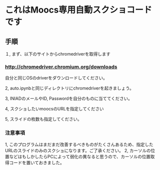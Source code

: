 # これはMoocs専用自動スクショコードです
## 手順
１, まず、以下のサイトからchromedriverを取得します
### http://chromedriver.chromium.org/downloads
自分と同じOSのdriverをダウンロードしてください。

2, auto.ipynbと同じディレクトリにchromedriverを起きましょう。

3, INIADのメールやID, Passwordを自分のものに当ててください。

4, スクショしたいmoocsのURLを指定してください

5, スライドの枚数も指定してください。

### 注意事項
1, このプログラムはまだまだ改善するべきものがたくさんあるため、指定したURLのスライドのみのスクショになります。ご了承ください。
2, カーソルの位置などはもしかしたらPCによって弱化の異なると思うので、カーソルの位置取得コードを置いておきました。